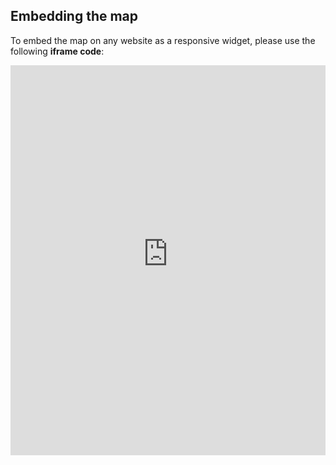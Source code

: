 ## Embedding the map

To embed the map on any website as a responsive widget, please use the following **iframe code**:

<iframe title="Euranet Map" aria-label="Map" id="euranet-map-map-gender-pay-gap" src="https://map-gender-pay-gap.vercel.app" scrolling="no" frameborder="0"style="width: 0; min-width: 100% !important; border: none;" height="624"></iframe><script type="text/javascript">window.addEventListener("message",e=>{if("https://map-gender-pay-gap.vercel.app"!==e.origin)return;let t=e.data;if(t.height){document.getElementById("euranet-map-map-gender-pay-gap").height=t.height+"px"}},!1)</script>